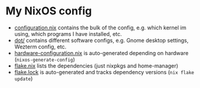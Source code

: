 # My NixOS config

- [configuration.nix](configuration.nix) contains the bulk of the config, e.g. which kernel im using, which programs I have installed, etc.
- [dot/](dot/) contains different software configs, e.g. Gnome desktop settings, Wezterm config, etc.
- [hardware-configuration.nix](hardware-configuration.nix) is auto-generated depending on hardware (`nixos-generate-config`)
- [flake.nix](flake.nix) lists the dependencies (just nixpkgs and home-manager) 
- [flake.lock](flake.lock) is auto-generated and tracks dependency versions (`nix flake update`)

